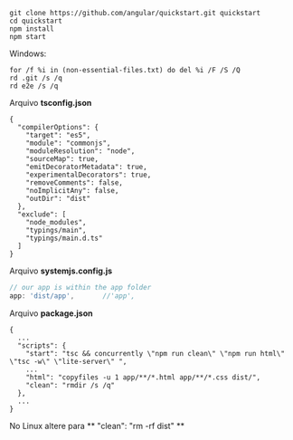 


```
git clone https://github.com/angular/quickstart.git quickstart
cd quickstart
npm install
npm start
```

Windows:
```
for /f %i in (non-essential-files.txt) do del %i /F /S /Q
rd .git /s /q
rd e2e /s /q
```

Arquivo **tsconfig.json**
```
{
  "compilerOptions": {
    "target": "es5",
    "module": "commonjs",
    "moduleResolution": "node",
    "sourceMap": true,
    "emitDecoratorMetadata": true,
    "experimentalDecorators": true,
    "removeComments": false,
    "noImplicitAny": false,
    "outDir": "dist"
  },
  "exclude": [
    "node_modules",
    "typings/main",
    "typings/main.d.ts"
  ]
}
```

Arquivo **systemjs.config.js**
```javascript
// our app is within the app folder
app: 'dist/app',       //'app', 
```


Arquivo **package.json**

```
{
  ...
  "scripts": {
    "start": "tsc && concurrently \"npm run clean\" \"npm run html\" \"tsc -w\" \"lite-server\" ",
    ...
    "html": "copyfiles -u 1 app/**/*.html app/**/*.css dist/",
    "clean": "rmdir /s /q"
  },
  ...
}
```

No Linux altere para ** "clean": "rm -rf dist" **
